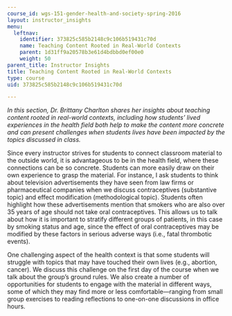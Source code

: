 ```yaml
---
course_id: wgs-151-gender-health-and-society-spring-2016
layout: instructor_insights
menu:
  leftnav:
    identifier: 373825c585b2148c9c106b519431c70d
    name: Teaching Content Rooted in Real-World Contexts
    parent: 1d31ff9a20578b3e61d4bdbbd0ef00e0
    weight: 50
parent_title: Instructor Insights
title: Teaching Content Rooted in Real-World Contexts
type: course
uid: 373825c585b2148c9c106b519431c70d

---
```


_In this section, Dr. Brittany Charlton shares her insights about teaching content rooted in real-world contexts, including how students’ lived experiences in the health field both help to make the content more concrete and can present challenges when students lives have been impacted by the topics discussed in class._

Since every instructor strives for students to connect classroom material to the outside world, it is advantageous to be in the health field, where these connections can be so concrete. Students can more easily draw on their own experience to grasp the material. For instance, I ask students to think about television advertisements they have seen from law firms or pharmaceutical companies when we discuss contraceptives (substantive topic) and effect modification (methodological topic). Students often highlight how these advertisements mention that smokers who are also over 35 years of age should not take oral contraceptives. This allows us to talk about how it is important to stratify different groups of patients, in this case by smoking status and age, since the effect of oral contraceptives may be modified by these factors in serious adverse ways (i.e., fatal thrombotic events).

One challenging aspect of the health context is that some students will struggle with topics that may have touched their own lives (e.g., abortion, cancer). We discuss this challenge on the first day of the course when we talk about the group’s ground rules. We also create a number of opportunities for students to engage with the material in different ways, some of which they may find more or less comfortable—ranging from small group exercises to reading reflections to one-on-one discussions in office hours.